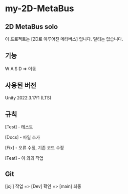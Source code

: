 # my-2D-MetaBus
## 2D MetaBus solo
이 프로젝트는 [2D로 이루어진 메타버스] 입니다. 멀티는 없습니다.
## 기능
W A S D => 이동

## 사용된 버전
Unity 2022.3.17f1 (LTS) 

## 규칙

[Test] - 테스트

[Docs] - 파일 추가

[Fix] - 오류 수정, 기존 코드 수정

[Feat] - 이 외의 작업

## Git

[joji] 작업 => [Dev] 확인 => [main] 최종
